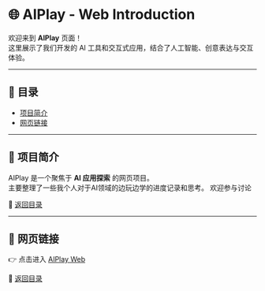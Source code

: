 # 🌐 AIPlay - Web Introduction

欢迎来到 **AIPlay** 页面！  
这里展示了我们开发的 AI 工具和交互式应用，结合了人工智能、创意表达与交互体验。  

---

## 📑 目录
- [项目简介](#项目简介)
- [网页链接](#网页链接)
<!--
- [主要功能](#主要功能)
- [使用说明](#使用说明)
- [展示图片](#展示图片)
- [未来计划](#未来计划)
-->
---

## 📝 项目简介
AIPlay 是一个聚焦于 **AI 应用探索** 的网页项目。  
主要整理了一些我个人对于AI领域的边玩边学的进度记录和思考。
欢迎参与讨论

🔗 [返回目录](#📑-目录)

---

## 🔗 网页链接
👉 点击进入 [AIPlay Web](https://miaoreynolds.github.io/AIplay/)  

🔗 [返回目录](#📑-目录)
<!--
---

## ⚡ 主要功能
- 🤖 **AI交互**：体验实时对话与创意输出  
- 🎨 **图像生成**：通过提示词快速生成高质量图片  
- 📚 **学习与教学**：适用于教育和课程演示  
- 🔧 **模块化扩展**：可轻松拓展新功能  

🔗 [返回目录](#📑-目录)

---

## 🛠 使用说明
1. 打开网页 [AIPlay](https://your-ai-play-link.com)  
2. 输入你的提示词或选择预设功能  
3. 立即体验 AI 生成结果  
4. 可下载或分享内容  

🔗 [返回目录](#📑-目录)

---

## 🖼 展示图片

| 图片1 | 图片2 |
|-------|-------|
| ![Alt text](images/sample1.png) | ![Alt text](images/sample2.png) |

| 图片3 | 图片4 |
|-------|-------|
| ![Alt text](images/sample3.png) | ![Alt text](images/sample4.png) |

（表格可自由拓展行与列，插入更多图片）

🔗 [返回目录](#📑-目录)

---

## 🚀 未来计划
- [ ] 增加更多 AI 工具模块  
- [ ] 支持多语言交互  
- [ ] 增加用户自定义工作区  
- [ ] 推出移动端适配版本  

🔗 [返回目录](#📑-目录)

---

## 📜 License
本项目遵循 [MIT License](LICENSE)。  
-->
